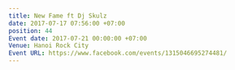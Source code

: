 ```yaml
---
title: New Fame ft Dj Skulz
date: 2017-07-17 07:56:00 +07:00
position: 44
Event date: 2017-07-21 00:00:00 +07:00
Venue: Hanoi Rock City
Event URL: https://www.facebook.com/events/1315046695274481/
---
```



